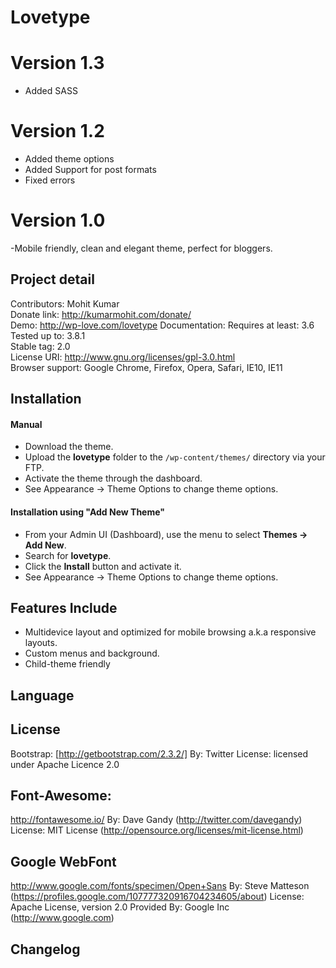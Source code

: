 Lovetype
===============





Version 1.3
=========================
- Added SASS



Version 1.2
==========================
- Added theme options
- Added Support for post formats
- Fixed errors



Version 1.0
=========================
-Mobile friendly, clean and elegant theme, perfect for bloggers.  



## Project detail
Contributors: Mohit Kumar  
Donate link: http://kumarmohit.com/donate/  
Demo: http://wp-love.com/lovetype
Documentation: 
Requires at least: 3.6  
Tested up to: 3.8.1  
Stable tag: 2.0  
License URI: http://www.gnu.org/licenses/gpl-3.0.html  
Browser support: Google Chrome, Firefox, Opera, Safari, IE10, IE11  

## Installation

#### Manual
* Download the theme.
* Upload the **lovetype** folder to the `/wp-content/themes/` directory via your FTP.
* Activate the theme through the dashboard.
* See Appearance -> Theme Options to change theme options.

#### Installation using "Add New Theme"
* From your Admin UI (Dashboard), use the menu to select **Themes -> Add New**.
* Search for **lovetype**.
* Click the **Install** button and activate it.
* See Appearance -> Theme Options to change theme options.

## Features Include

* Multidevice layout and optimized for mobile browsing a.k.a responsive layouts.
* Custom menus and background.
* Child-theme friendly

## Language

## License

Bootstrap:
[http://getbootstrap.com/2.3.2/]
By: Twitter
License: licensed under Apache Licence 2.0

Font-Awesome:
-------------
http://fontawesome.io/
By:  Dave Gandy (http://twitter.com/davegandy)
License: MIT License (http://opensource.org/licenses/mit-license.html)

Google WebFont
-----------------
http://www.google.com/fonts/specimen/Open+Sans
By: Steve Matteson (https://profiles.google.com/107777320916704234605/about)
License: Apache License, version 2.0
Provided By: Google Inc (http://www.google.com)



## Changelog
